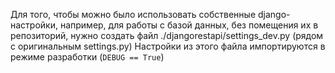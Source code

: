 Для того, чтобы можно было использовать собственные django-настройки, например, для работы с базой данных, без помещения их в репозиторий, нужно создать файл ./djangorestapi/settings_dev.py (рядом с оригинальным settings.py)
Настройки из этого файла импортируются в режиме разработки (`DEBUG == True`)
